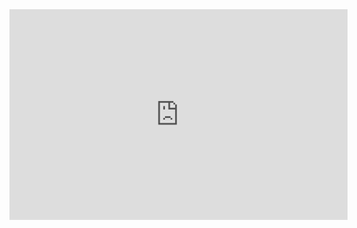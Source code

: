 <iframe title="alura-pets - Página 1" width="600" height="373.5" src="https://app.powerbi.com/view?r=eyJrIjoiZTFiZTk1ZTctZmJjMi00ZjAyLWFlMzYtYWQxMzE4ZjM0ZjA2IiwidCI6IjFmOTgwNDk4LTVmMWItNGM4Yy1hYzMwLWFlOTE5MjExMTFmNyJ9" frameborder="0" allowFullScreen="true"></iframe>